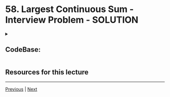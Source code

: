 # 58. Largest Continuous Sum - Interview Problem - SOLUTION

<details>   
    <summary> <h2> CodeBase: </h2> </summary>

-   [04-largest-continuous-sum-assert.py](../../codebase/python-ds-interview/02-array-sequences/Array-Sequences-Interview-Questions/04-Largest-Continuous-Sum/04-largest-continuous-sum-assert.py)
-   [04-largest-continuous-sum-doctest.py](../../codebase/python-ds-interview/02-array-sequences/Array-Sequences-Interview-Questions/04-Largest-Continuous-Sum/04-largest-continuous-sum-doctest.py)
-   [04-largest-continuous-sum-unittest.py](../../codebase/python-ds-interview/02-array-sequences/Array-Sequences-Interview-Questions/04-Largest-Continuous-Sum/04-largest-continuous-sum-unittest.py)

</details>

##  Resources for this lecture



---

[Previous](./57_Largest-Continuous-Sum-Interview-Problem.md) | [Next](./59_Sentence-Reversal-Interview-Problem.md)